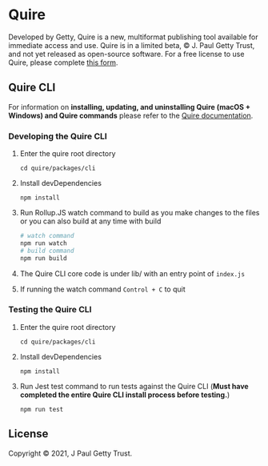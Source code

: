# Quire 

Developed by Getty, Quire is a new, multiformat publishing tool available for immediate access and use. Quire is in a limited beta, © J. Paul Getty Trust, and not yet released as open-source software. For a free license to use Quire, please complete [this form](https://docs.google.com/forms/d/e/1FAIpQLScKOJEq9ivhwizmdazjuhxBII-s-5SUsnerWmyF8VteeeRBhA/viewform).

## Quire CLI

For information on **installing, updating, and uninstalling Quire (macOS + Windows) and Quire commands** please refer to the [Quire documentation](https://quire.getty.edu/documentation/install-uninstall/). 

### **Developing the Quire CLI**

1. Enter the quire root directory
    ```tx
    cd quire/packages/cli
    ```
2. Install devDependencies 
    ```tx
    npm install
    ```
3. Run Rollup.JS watch command to build as you make changes to the files or you can also build at any time with build
    ```bash
    # watch command
    npm run watch
    # build command
    npm run build
    ```
4. The Quire CLI core code is under lib/ with an entry point of `index.js`

5. If running the watch command `Control + C` to quit

### **Testing the Quire CLI**

1. Enter the quire root directory
    ```tx
    cd quire/packages/cli
    ```
2. Install devDependencies 
    ```tx
    npm install
    ```
3. Run Jest test command to run tests against the Quire CLI (**Must have completed the entire Quire CLI install process before testing.**)
    ```tx
    npm run test

## License

Copyright © 2021, J Paul Getty Trust.
